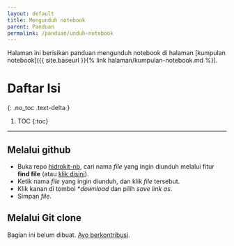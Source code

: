 ```yaml
---
layout: default
title: Mengunduh notebook
parent: Panduan
permalink: /panduan/unduh-notebook
---
```


Halaman ini berisikan panduan mengunduh notebook di halaman [kumpulan notebook]({{ site.baseurl }}{% link halaman/kumpulan-notebook.md %}).

# Daftar Isi
{: .no_toc .text-delta }

1. TOC
{:toc}

---

## Melalui github

- Buka repo [hidrokit-nb](https://github.com/taruma/hidrokit-nb), cari nama _file_ yang ingin diunduh melalui fitur **find file** (atau [klik disini](https://github.com/taruma/hidrokit-nb/find/master)). 
- Ketik nama _file_ yang ingin diunduh, dan klik _file_ tersebut.
- Klik kanan di tombol **download* dan pilih _save link as_.
- Simpan _file_.

## Melalui Git clone

Bagian ini belum dibuat. [Ayo berkontribusi](https://taruma.github.io/hidrokit/berkontribusi).